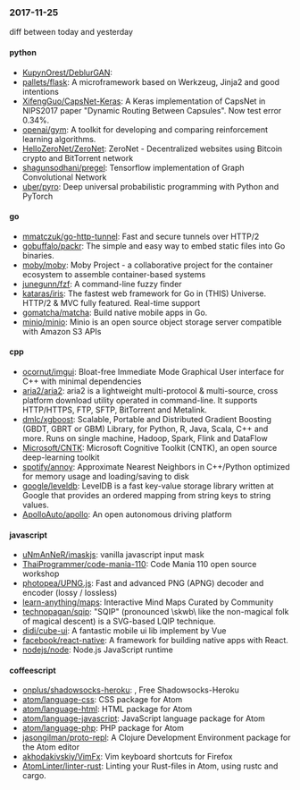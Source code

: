 ### 2017-11-25
diff between today and yesterday

#### python
* [KupynOrest/DeblurGAN](https://github.com/KupynOrest/DeblurGAN): 
* [pallets/flask](https://github.com/pallets/flask): A microframework based on Werkzeug, Jinja2 and good intentions
* [XifengGuo/CapsNet-Keras](https://github.com/XifengGuo/CapsNet-Keras): A Keras implementation of CapsNet in NIPS2017 paper "Dynamic Routing Between Capsules". Now test error  0.34%.
* [openai/gym](https://github.com/openai/gym): A toolkit for developing and comparing reinforcement learning algorithms.
* [HelloZeroNet/ZeroNet](https://github.com/HelloZeroNet/ZeroNet): ZeroNet - Decentralized websites using Bitcoin crypto and BitTorrent network
* [shagunsodhani/pregel](https://github.com/shagunsodhani/pregel): Tensorflow implementation of Graph Convolutional Network
* [uber/pyro](https://github.com/uber/pyro): Deep universal probabilistic programming with Python and PyTorch

#### go
* [mmatczuk/go-http-tunnel](https://github.com/mmatczuk/go-http-tunnel): Fast and secure tunnels over HTTP/2
* [gobuffalo/packr](https://github.com/gobuffalo/packr): The simple and easy way to embed static files into Go binaries.
* [moby/moby](https://github.com/moby/moby): Moby Project - a collaborative project for the container ecosystem to assemble container-based systems
* [junegunn/fzf](https://github.com/junegunn/fzf):  A command-line fuzzy finder
* [kataras/iris](https://github.com/kataras/iris): The fastest web framework for Go in (THIS) Universe. HTTP/2 & MVC fully featured.  Real-time support
* [gomatcha/matcha](https://github.com/gomatcha/matcha): Build native mobile apps in Go.
* [minio/minio](https://github.com/minio/minio): Minio is an open source object storage server compatible with Amazon S3 APIs

#### cpp
* [ocornut/imgui](https://github.com/ocornut/imgui): Bloat-free Immediate Mode Graphical User interface for C++ with minimal dependencies
* [aria2/aria2](https://github.com/aria2/aria2): aria2 is a lightweight multi-protocol & multi-source, cross platform download utility operated in command-line. It supports HTTP/HTTPS, FTP, SFTP, BitTorrent and Metalink.
* [dmlc/xgboost](https://github.com/dmlc/xgboost): Scalable, Portable and Distributed Gradient Boosting (GBDT, GBRT or GBM) Library, for Python, R, Java, Scala, C++ and more. Runs on single machine, Hadoop, Spark, Flink and DataFlow
* [Microsoft/CNTK](https://github.com/Microsoft/CNTK): Microsoft Cognitive Toolkit (CNTK), an open source deep-learning toolkit
* [spotify/annoy](https://github.com/spotify/annoy): Approximate Nearest Neighbors in C++/Python optimized for memory usage and loading/saving to disk
* [google/leveldb](https://github.com/google/leveldb): LevelDB is a fast key-value storage library written at Google that provides an ordered mapping from string keys to string values.
* [ApolloAuto/apollo](https://github.com/ApolloAuto/apollo): An open autonomous driving platform

#### javascript
* [uNmAnNeR/imaskjs](https://github.com/uNmAnNeR/imaskjs): vanilla javascript input mask
* [ThaiProgrammer/code-mania-110](https://github.com/ThaiProgrammer/code-mania-110): Code Mania 110  open source workshop
* [photopea/UPNG.js](https://github.com/photopea/UPNG.js): Fast and advanced PNG (APNG) decoder and encoder (lossy / lossless)
* [learn-anything/maps](https://github.com/learn-anything/maps):  Interactive Mind Maps Curated by Community
* [technopagan/sqip](https://github.com/technopagan/sqip): "SQIP" (pronounced \skwb\ like the non-magical folk of magical descent) is a SVG-based LQIP technique.
* [didi/cube-ui](https://github.com/didi/cube-ui): A fantastic mobile ui lib implement by Vue
* [facebook/react-native](https://github.com/facebook/react-native): A framework for building native apps with React.
* [nodejs/node](https://github.com/nodejs/node): Node.js JavaScript runtime 

#### coffeescript
* [onplus/shadowsocks-heroku](https://github.com/onplus/shadowsocks-heroku): , Free Shadowsocks-Heroku
* [atom/language-css](https://github.com/atom/language-css): CSS package for Atom
* [atom/language-html](https://github.com/atom/language-html): HTML package for Atom
* [atom/language-javascript](https://github.com/atom/language-javascript): JavaScript language package for Atom
* [atom/language-php](https://github.com/atom/language-php): PHP package for Atom
* [jasongilman/proto-repl](https://github.com/jasongilman/proto-repl): A Clojure Development Environment package for the Atom editor
* [akhodakivskiy/VimFx](https://github.com/akhodakivskiy/VimFx): Vim keyboard shortcuts for Firefox
* [AtomLinter/linter-rust](https://github.com/AtomLinter/linter-rust): Linting your Rust-files in Atom, using rustc and cargo.
